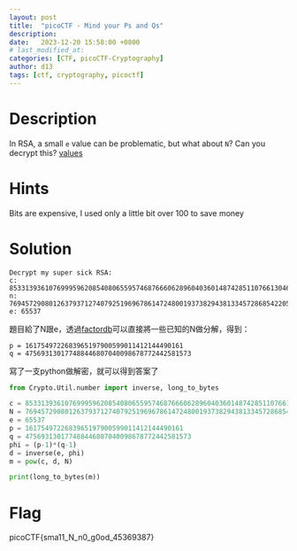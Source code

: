 ```yaml
---
layout: post
title:  "picoCTF - Mind your Ps and Qs"
description: 
date:   2023-12-20 15:58:00 +0800
# last_modified_at:
categories: [CTF, picoCTF-Cryptography]
author: d13
tags: [ctf, cryptography, picoctf]
---
```


# Description

In RSA, a small `e` value can be problematic, but what about `N`? Can you decrypt this? [values](https://mercury.picoctf.net/static/3cfeb09681369c26e3f19d886bc1e5d9/values)

# Hints

Bits are expensive, I used only a little bit over 100 to save money

# **Solution**

```
Decrypt my super sick RSA:
c: 8533139361076999596208540806559574687666062896040360148742851107661304651861689
n: 769457290801263793712740792519696786147248001937382943813345728685422050738403253
e: 65537
```

題目給了N跟e，透過[factordb](http://factordb.com/index.php)可以直接將一些已知的N做分解，得到：

```
p = 1617549722683965197900599011412144490161
q = 475693130177488446807040098678772442581573
```

寫了一支python做解密，就可以得到答案了

```python
from Crypto.Util.number import inverse, long_to_bytes

c = 8533139361076999596208540806559574687666062896040360148742851107661304651861689
N = 769457290801263793712740792519696786147248001937382943813345728685422050738403253
e = 65537
p = 1617549722683965197900599011412144490161
q = 475693130177488446807040098678772442581573
phi = (p-1)*(q-1)
d = inverse(e, phi)
m = pow(c, d, N)

print(long_to_bytes(m))
```

# Flag

picoCTF{sma11_N_n0_g0od_45369387}